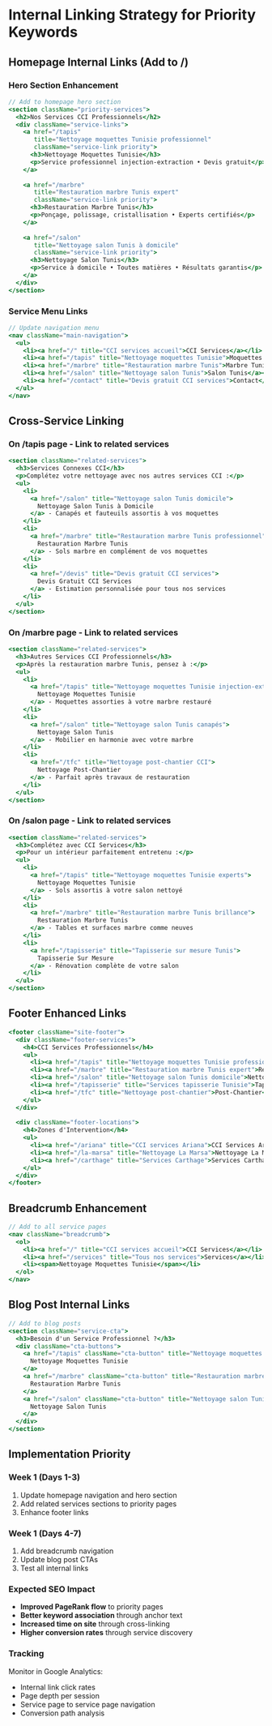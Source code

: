 # Internal Linking Strategy for Priority Keywords

## Homepage Internal Links (Add to /)

### Hero Section Enhancement
```jsx
// Add to homepage hero section
<section className="priority-services">
  <h2>Nos Services CCI Professionnels</h2>
  <div className="service-links">
    <a href="/tapis" 
       title="Nettoyage moquettes Tunisie professionnel"
       className="service-link priority">
      <h3>Nettoyage Moquettes Tunisie</h3>
      <p>Service professionnel injection-extraction • Devis gratuit</p>
    </a>
    
    <a href="/marbre" 
       title="Restauration marbre Tunis expert"
       className="service-link priority">
      <h3>Restauration Marbre Tunis</h3>
      <p>Ponçage, polissage, cristallisation • Experts certifiés</p>
    </a>
    
    <a href="/salon" 
       title="Nettoyage salon Tunis à domicile"
       className="service-link priority">
      <h3>Nettoyage Salon Tunis</h3>
      <p>Service à domicile • Toutes matières • Résultats garantis</p>
    </a>
  </div>
</section>
```

### Service Menu Links
```jsx
// Update navigation menu
<nav className="main-navigation">
  <ul>
    <li><a href="/" title="CCI services accueil">CCI Services</a></li>
    <li><a href="/tapis" title="Nettoyage moquettes Tunisie">Moquettes Tunisie</a></li>
    <li><a href="/marbre" title="Restauration marbre Tunis">Marbre Tunis</a></li>
    <li><a href="/salon" title="Nettoyage salon Tunis">Salon Tunis</a></li>
    <li><a href="/contact" title="Devis gratuit CCI services">Contact</a></li>
  </ul>
</nav>
```

## Cross-Service Linking

### On /tapis page - Link to related services
```jsx
<section className="related-services">
  <h3>Services Connexes CCI</h3>
  <p>Complétez votre nettoyage avec nos autres services CCI :</p>
  <ul>
    <li>
      <a href="/salon" title="Nettoyage salon Tunis domicile">
        Nettoyage Salon Tunis à Domicile
      </a> - Canapés et fauteuils assortis à vos moquettes
    </li>
    <li>
      <a href="/marbre" title="Restauration marbre Tunis professionnel">
        Restauration Marbre Tunis
      </a> - Sols marbre en complément de vos moquettes
    </li>
    <li>
      <a href="/devis" title="Devis gratuit CCI services">
        Devis Gratuit CCI Services
      </a> - Estimation personnalisée pour tous nos services
    </li>
  </ul>
</section>
```

### On /marbre page - Link to related services
```jsx
<section className="related-services">
  <h3>Autres Services CCI Professionnels</h3>
  <p>Après la restauration marbre Tunis, pensez à :</p>
  <ul>
    <li>
      <a href="/tapis" title="Nettoyage moquettes Tunisie injection-extraction">
        Nettoyage Moquettes Tunisie
      </a> - Moquettes assorties à votre marbre restauré
    </li>
    <li>
      <a href="/salon" title="Nettoyage salon Tunis canapés">
        Nettoyage Salon Tunis
      </a> - Mobilier en harmonie avec votre marbre
    </li>
    <li>
      <a href="/tfc" title="Nettoyage post-chantier CCI">
        Nettoyage Post-Chantier
      </a> - Parfait après travaux de restauration
    </li>
  </ul>
</section>
```

### On /salon page - Link to related services
```jsx
<section className="related-services">
  <h3>Complétez avec CCI Services</h3>
  <p>Pour un intérieur parfaitement entretenu :</p>
  <ul>
    <li>
      <a href="/tapis" title="Nettoyage moquettes Tunisie experts">
        Nettoyage Moquettes Tunisie
      </a> - Sols assortis à votre salon nettoyé
    </li>
    <li>
      <a href="/marbre" title="Restauration marbre Tunis brillance">
        Restauration Marbre Tunis
      </a> - Tables et surfaces marbre comme neuves
    </li>
    <li>
      <a href="/tapisserie" title="Tapisserie sur mesure Tunis">
        Tapisserie Sur Mesure
      </a> - Rénovation complète de votre salon
    </li>
  </ul>
</section>
```

## Footer Enhanced Links
```jsx
<footer className="site-footer">
  <div className="footer-services">
    <h4>CCI Services Professionnels</h4>
    <ul>
      <li><a href="/tapis" title="Nettoyage moquettes Tunisie professionnel">Nettoyage Moquettes Tunisie</a></li>
      <li><a href="/marbre" title="Restauration marbre Tunis expert">Restauration Marbre Tunis</a></li>
      <li><a href="/salon" title="Nettoyage salon Tunis domicile">Nettoyage Salon Tunis</a></li>
      <li><a href="/tapisserie" title="Services tapisserie Tunisie">Tapisserie Tunisie</a></li>
      <li><a href="/tfc" title="Nettoyage post-chantier">Post-Chantier</a></li>
    </ul>
  </div>
  
  <div className="footer-locations">
    <h4>Zones d'Intervention</h4>
    <ul>
      <li><a href="/ariana" title="CCI services Ariana">CCI Services Ariana</a></li>
      <li><a href="/la-marsa" title="Nettoyage La Marsa">Nettoyage La Marsa</a></li>
      <li><a href="/carthage" title="Services Carthage">Services Carthage</a></li>
    </ul>
  </div>
</footer>
```

## Breadcrumb Enhancement
```jsx
// Add to all service pages
<nav className="breadcrumb">
  <ol>
    <li><a href="/" title="CCI services accueil">CCI Services</a></li>
    <li><a href="/services" title="Tous nos services">Services</a></li>
    <li><span>Nettoyage Moquettes Tunisie</span></li>
  </ol>
</nav>
```

## Blog Post Internal Links
```jsx
// Add to blog posts
<section className="service-cta">
  <h3>Besoin d'un Service Professionnel ?</h3>
  <div className="cta-buttons">
    <a href="/tapis" className="cta-button" title="Nettoyage moquettes Tunisie">
      Nettoyage Moquettes Tunisie
    </a>
    <a href="/marbre" className="cta-button" title="Restauration marbre Tunis">
      Restauration Marbre Tunis
    </a>
    <a href="/salon" className="cta-button" title="Nettoyage salon Tunis">
      Nettoyage Salon Tunis
    </a>
  </div>
</section>
```

## Implementation Priority

### Week 1 (Days 1-3)
1. Update homepage navigation and hero section
2. Add related services sections to priority pages
3. Enhance footer links

### Week 1 (Days 4-7)
1. Add breadcrumb navigation
2. Update blog post CTAs
3. Test all internal links

### Expected SEO Impact
- **Improved PageRank flow** to priority pages
- **Better keyword association** through anchor text
- **Increased time on site** through cross-linking
- **Higher conversion rates** through service discovery

### Tracking
Monitor in Google Analytics:
- Internal link click rates
- Page depth per session
- Service page to service page navigation
- Conversion path analysis